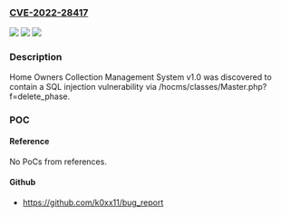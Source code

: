 ### [CVE-2022-28417](https://cve.mitre.org/cgi-bin/cvename.cgi?name=CVE-2022-28417)
![](https://img.shields.io/static/v1?label=Product&message=n%2Fa&color=blue)
![](https://img.shields.io/static/v1?label=Version&message=n%2Fa&color=blue)
![](https://img.shields.io/static/v1?label=Vulnerability&message=n%2Fa&color=brighgreen)

### Description

Home Owners Collection Management System v1.0 was discovered to contain a SQL injection vulnerability via /hocms/classes/Master.php?f=delete_phase.

### POC

#### Reference
No PoCs from references.

#### Github
- https://github.com/k0xx11/bug_report

